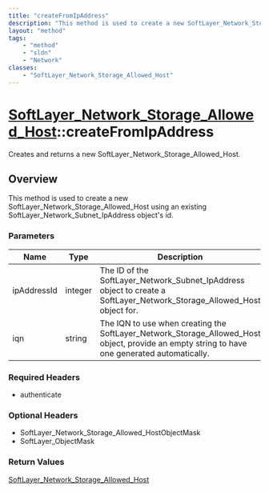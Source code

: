 ```yaml
---
title: "createFromIpAddress"
description: "This method is used to create a new SoftLayer_Network_Storage_Allowed_Host using an existing SoftLayer_Network_Subnet_Ip... "
layout: "method"
tags:
    - "method"
    - "sldn"
    - "Network"
classes:
    - "SoftLayer_Network_Storage_Allowed_Host"
---
```

# [SoftLayer_Network_Storage_Allowed_Host](/reference/services/SoftLayer_Network_Storage_Allowed_Host)::createFromIpAddress

Creates and returns a new SoftLayer_Network_Storage_Allowed_Host.


## Overview 
This method is used to create a new SoftLayer_Network_Storage_Allowed_Host using an existing SoftLayer_Network_Subnet_IpAddress object's id. 

### Parameters 
|Name | Type | Description |
| --- | --- | --- |
|ipAddressId| integer| The ID of the SoftLayer_Network_Subnet_IpAddress object to create a SoftLayer_Network_Storage_Allowed_Host object for.|
|iqn| string| The IQN to use when creating the SoftLayer_Network_Storage_Allowed_Host object, provide an empty string to have one generated automatically.|


### Required Headers
* authenticate

### Optional Headers
* SoftLayer_Network_Storage_Allowed_HostObjectMask
* SoftLayer_ObjectMask

### Return Values
<a href='/reference/datatypes/SoftLayer_Network_Storage_Allowed_Host'>SoftLayer_Network_Storage_Allowed_Host </a>

